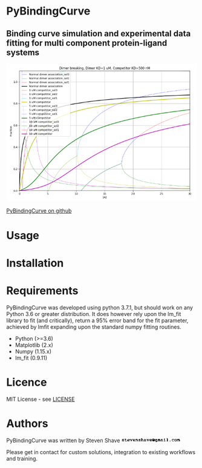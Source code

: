 # PyBindingCurve
Binding curve simulation and experimental data fitting for multi component protein-ligand systems
--

![PyBindingCurve simulation](pybindingcurve_logo.png "Breaking a dimer")

[PyBindingCurve on github](https://github.com/stevenshave/pybindingcurve)

# Usage

# Installation


# Requirements
PyBindingCurve was developed using python 3.7.1, but should work on any Python 3.6 or greater distribution.  It does however rely upon the lm_fit library to fit (and critically), return a 95% error band for the fit parameter, achieved by lmfit expanding upon the standard numpy fitting routines.
* Python (>=3.6)
* Matplotlib (2.x)
* Numpy (1.15.x)
* lm_fit (0.9.11)

# Licence
MIT License - see 
[LICENSE](LICENSE)


# Authors
PyBindingCurve was written by Steven Shave 
![](email-address-image.gif)


Please get in contact for custom solutions, integration to existing workflows and training.


